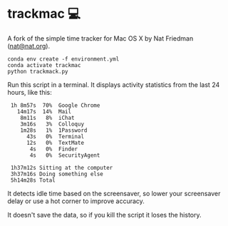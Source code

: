 # trackmac 💻

A fork of the simple time tracker for Mac OS X by Nat Friedman (nat@nat.org).

```
conda env create -f environment.yml
conda activate trackmac
python trackmack.py
```

Run this script in a terminal. It displays activity statistics 
from the last 24 hours, like this:
```
 1h 8m57s  70%  Google Chrome
   14m17s  14%  Mail
    8m11s   8%  iChat
    3m16s   3%  Colloquy
    1m28s   1%  1Password
      43s   0%  Terminal
      12s   0%  TextMate
       4s   0%  Finder
       4s   0%  SecurityAgent

 1h37m12s Sitting at the computer
 3h37m16s Doing something else
 5h14m28s Total
```
It detects idle time based on the screensaver, so lower your 
screensaver delay or use a hot corner to improve accuracy.

It doesn't save the data, so if you kill the script it loses the
history.